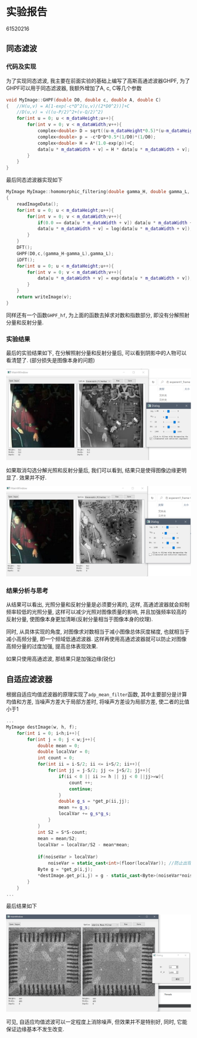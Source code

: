 # 实验报告

61520216

## 同态滤波

### 代码及实现

为了实现同态滤波, 我主要在前面实验的基础上编写了高斯高通滤波器GHPF, 为了GHPF可以用于同态滤波器, 我额外增加了A, c, C等几个参数

```cpp
void MyImage::GHPF(double D0, double c, double A, double C)
{	//H(u,v) = A[1-exp(-c*D^2(u,v)/(2*D0^2))]+C
    //D(u,v) = √((u-P/2)^2+(v-Q/2)^2)
    for(int u = 0; u < m_dataHeight;u++){
        for(int v = 0; v < m_dataWidth;v++){
            complex<double> D = sqrt((u-m_dataHeight*0.5)*(u-m_dataHeight*0.5)+(v-m_dataWidth*0.5)*(v-m_dataWidth*0.5));
            complex<double> p = -c*D*D*0.5*(1/D0)*(1/D0);
            complex<double> H = A*(1.0-exp(p))+C;
            data[u * m_dataWidth + v] = H * data[u * m_dataWidth + v];
        }
    }
}
```

最后同态滤波器实现如下

```cpp
MyImage MyImage::homomorphic_filtering(double gamma_H, double gamma_L, double c, double D0, double v)
{
    readImageData();
    for(int u = 0; u < m_dataHeight;u++){
        for(int v = 0; v < m_dataWidth;v++){
            if(0.0 == data[u * m_dataWidth + v]) data[u * m_dataWidth + v] += 1e-10;//防止出现求零的对数的情况
            data[u * m_dataWidth + v] = log(data[u * m_dataWidth + v]);
        }
    }
    DFT();
    GHPF(D0,c,(gamma_H-gamma_L),gamma_L);
    iDFT();
    for(int u = 0; u < m_dataHeight;u++){
        for(int v = 0; v < m_dataWidth;v++){
            data[u * m_dataWidth + v] = exp(data[u * m_dataWidth + v]);
        }
    }
    return writeImage(v);
}
```

同样还有一个函数`GHPF_hf`, 为上面的函数去掉求对数和指数部分, 即没有分解照射分量和反射分量.

### 实验结果

最后的实验结果如下, 在分解照射分量和反射分量后, 可以看到阴影中的人物可以看清楚了. (部分损失是图像本身的问题)

![Snipaste_2022-10-17_10-21-39](./assets/Snipaste_2022-10-17_10-21-39.png)

如果取消勾选分解光照和反射分量后, 我们可以看到, 结果只是使得图像边缘更明显了. 效果并不好.

![Snipaste_2022-10-17_10-21-52](./assets/Snipaste_2022-10-17_10-21-52.png)

### 结果分析与思考

从结果可以看出, 光照分量和反射分量是必须要分离的, 这样, 高通滤波器就会抑制频率较低的光照分量, 这样可以减少光照对图像质量的影响, 并且加强频率较高的反射分量, 使图像本身更加清晰(反射分量相当于图像本身的纹理). 

同时, 从具体实现的角度, 对图像求对数相当于减小图像总体灰度梯度, 也就相当于减小高频分量, 即一个频域低通滤波器. 这样再使用高通滤波器就可以防止对图像高频分量的过度加强, 提高总体表现效果.

如果只使用高通滤波, 那结果只是加强边缘(锐化)

## 自适应滤波器

根据自适应均值滤波器的原理实现了`adp_mean_filter`函数, 其中主要部分是计算均值和方差, 当噪声方差大于局部方差时, 将噪声方差设为局部方差, 使二者的比值小于1

```cpp
...
MyImage destImage(w, h, f);
    for(int i = 0; i<h;i++){
        for(int j = 0; j < w;j++){
            double mean = 0;
            double localVar = 0;
            int count = 0;
            for(int ii = i-S/2; ii <= i+S/2; ii++){
                for(int jj = j-S/2; jj <= j+S/2; jj++){
                    if(ii < 0 || ii >= h || jj < 0 ||jj>=w){
                        count ++;
                        continue;
                    }
                    double g_s = *get_p(ii,jj);
                    mean += g_s;
                    localVar += g_s*g_s;
                }
            }
            int S2 = S*S-count;
            mean = mean/S2;
            localVar = localVar/S2 - mean*mean;

            if(noiseVar > localVar)
                noiseVar = static_cast<int>(floor(localVar)); //防止出现noiseVar > localVar
            Byte g = *get_p(i,j);
            *destImage.get_p(i,j) = g - static_cast<Byte>(noiseVar*noiseVar/localVar/localVar*(g - mean));
        }
    }
...
```

最后结果如下

![Snipaste_2022-10-18_00-59-56](./assets/Snipaste_2022-10-18_00-59-56.png)

可见, 自适应均值滤波可以一定程度上消除噪声, 但效果并不是特别好, 同时, 它能保证边缘基本不发生改变.

